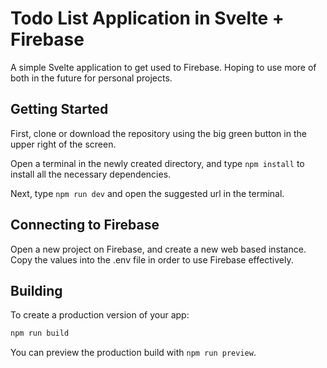 # Todo List Application in Svelte + Firebase
A simple Svelte application to get used to Firebase. Hoping to use more of both in the future for personal projects.

## Getting Started
First, clone or download the repository using the big green button in the upper right of the screen.

Open a terminal in the newly created directory, and type `npm install` to install all the necessary dependencies.

Next, type `npm run dev` and open the suggested url in the terminal. 

## Connecting to Firebase
Open a new project on Firebase, and create a new web based instance. Copy the values into the .env file in order to use Firebase effectively.



## Building

To create a production version of your app:

```bash
npm run build
```

You can preview the production build with `npm run preview`.


